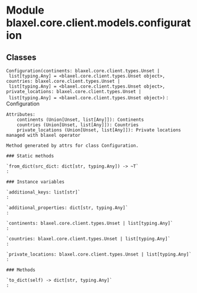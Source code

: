 Module blaxel.core.client.models.configuration
==============================================

Classes
-------

`Configuration(continents: blaxel.core.client.types.Unset | list[typing.Any] = <blaxel.core.client.types.Unset object>, countries: blaxel.core.client.types.Unset | list[typing.Any] = <blaxel.core.client.types.Unset object>, private_locations: blaxel.core.client.types.Unset | list[typing.Any] = <blaxel.core.client.types.Unset object>)`
:   Configuration
    
    Attributes:
        continents (Union[Unset, list[Any]]): Continents
        countries (Union[Unset, list[Any]]): Countries
        private_locations (Union[Unset, list[Any]]): Private locations managed with blaxel operator
    
    Method generated by attrs for class Configuration.

    ### Static methods

    `from_dict(src_dict: dict[str, typing.Any]) ‑> ~T`
    :

    ### Instance variables

    `additional_keys: list[str]`
    :

    `additional_properties: dict[str, typing.Any]`
    :

    `continents: blaxel.core.client.types.Unset | list[typing.Any]`
    :

    `countries: blaxel.core.client.types.Unset | list[typing.Any]`
    :

    `private_locations: blaxel.core.client.types.Unset | list[typing.Any]`
    :

    ### Methods

    `to_dict(self) ‑> dict[str, typing.Any]`
    :